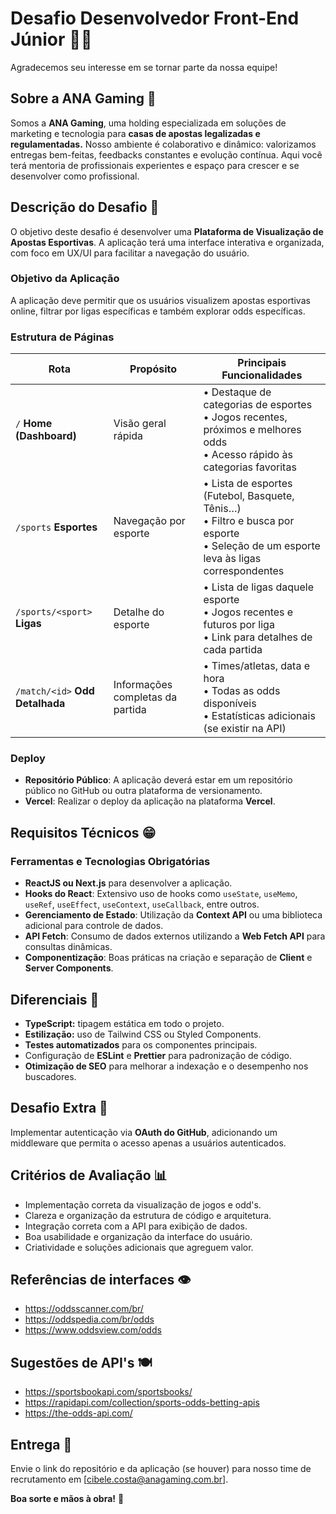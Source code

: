 # Desafio Desenvolvedor Front-End Júnior 👩‍💻

Agradecemos seu interesse em se tornar parte da nossa equipe!

## Sobre a ANA Gaming 🚀

Somos a **ANA Gaming**, uma holding especializada em soluções de marketing e tecnologia para **casas de apostas legalizadas e regulamentadas.** Nosso ambiente é colaborativo e dinâmico: valorizamos entregas bem-feitas, feedbacks constantes e evolução contínua. Aqui você terá mentoria de profissionais experientes e espaço para crescer e se desenvolver como profissional.

## Descrição do Desafio 📰

O objetivo deste desafio é desenvolver uma **Plataforma de Visualização de Apostas Esportivas**. A aplicação terá uma interface interativa e organizada, com foco em UX/UI para facilitar a navegação do usuário.

### Objetivo da Aplicação

A aplicação deve permitir que os usuários visualizem apostas esportivas online, filtrar por ligas específicas e também explorar odds específicas.

### Estrutura de Páginas

| Rota | Propósito | Principais Funcionalidades |
|------|-----------|---------------------------|
| `/` **Home (Dashboard)** | Visão geral rápida | • Destaque de categorias de esportes<br>• Jogos recentes, próximos e melhores odds<br>• Acesso rápido às categorias favoritas |
| `/sports` **Esportes** | Navegação por esporte | • Lista de esportes (Futebol, Basquete, Tênis…)<br>• Filtro e busca por esporte<br>• Seleção de um esporte leva às ligas correspondentes |
| `/sports/<sport>` **Ligas** | Detalhe do esporte | • Lista de ligas daquele esporte<br>• Jogos recentes e futuros por liga<br>• Link para detalhes de cada partida |
| `/match/<id>` **Odd Detalhada** | Informações completas da partida | • Times/atletas, data e hora<br>• Todas as odds disponíveis<br>• Estatísticas adicionais (se existir na API) |

### Deploy

- **Repositório Público**: A aplicação deverá estar em um repositório público no GitHub ou outra plataforma de versionamento.
- **Vercel**: Realizar o deploy da aplicação na plataforma **Vercel**.

## Requisitos Técnicos 😁

### Ferramentas e Tecnologias Obrigatórias

- **ReactJS ou Next.js** para desenvolver a aplicação.  
- **Hooks do React**: Extensivo uso de hooks como `useState`, `useMemo`, `useRef`, `useEffect`, `useContext`, `useCallback`, entre outros.
- **Gerenciamento de Estado**: Utilização da **Context API** ou uma biblioteca adicional para controle de dados.
- **API Fetch**: Consumo de dados externos utilizando a **Web Fetch API** para consultas dinâmicas.
- **Componentização**: Boas práticas na criação e separação de **Client** e **Server Components**.

## Diferenciais 💖

- **TypeScript:** tipagem estática em todo o projeto.  
- **Estilização:** uso de Tailwind CSS ou Styled Components.  
- **Testes automatizados** para os componentes principais.  
- Configuração de **ESLint** e **Prettier** para padronização de código.  
- **Otimização de SEO** para melhorar a indexação e o desempenho nos buscadores.

## Desafio Extra 🏹

Implementar autenticação via **OAuth do GitHub**, adicionando um middleware que permita o acesso apenas a usuários autenticados.

## Critérios de Avaliação 📊

- Implementação correta da visualização de jogos e odd's.  
- Clareza e organização da estrutura de código e arquitetura.  
- Integração correta com a API para exibição de dados.  
- Boa usabilidade e organização da interface do usuário.  
- Criatividade e soluções adicionais que agreguem valor.

## Referências de interfaces 👁️

- https://oddsscanner.com/br/
- https://oddspedia.com/br/odds
- https://www.oddsview.com/odds

## Sugestões de API's 🍽️

- https://sportsbookapi.com/sportsbooks/
- https://rapidapi.com/collection/sports-odds-betting-apis
- https://the-odds-api.com/

## Entrega 🚚

Envie o link do repositório e da aplicação (se houver) para nosso time de recrutamento em [cibele.costa@anagaming.com.br].

**Boa sorte e mãos à obra!** 🚀
